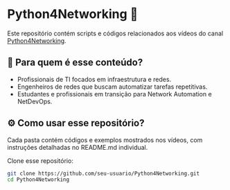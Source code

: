 # Python4Networking 🚀

Este repositório contém scripts e códigos relacionados aos vídeos do canal [Python4Networking](https://youtube.com/@python4networking?si=WkeOojlmN0fie750).

## 🎯 Para quem é esse conteúdo?

- Profissionais de TI focados em infraestrutura e redes.
- Engenheiros de redes que buscam automatizar tarefas repetitivas.
- Estudantes e profissionais em transição para Network Automation e NetDevOps.

## ⚙️ Como usar esse repositório?

Cada pasta contém códigos e exemplos mostrados nos vídeos, com instruções detalhadas no README.md individual.

Clone esse repositório:
```bash
git clone https://github.com/seu-usuario/Python4Networking.git
cd Python4Networking




